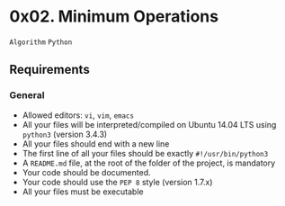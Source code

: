 # 0x02. Minimum Operations

`Algorithm`  `Python`

## Requirements

### General
- Allowed editors: `vi`, `vim`, `emacs`
- All your files will be interpreted/compiled on Ubuntu 14.04 LTS using `python3` (version 3.4.3)
- All your files should end with a new line
- The first line of all your files should be exactly `#!/usr/bin/python3`
- A `README.md` file, at the root of the folder of the project, is mandatory
- Your code should be documented.
- Your code should use the `PEP 8` style (version 1.7.x)
- All your files must be executable
